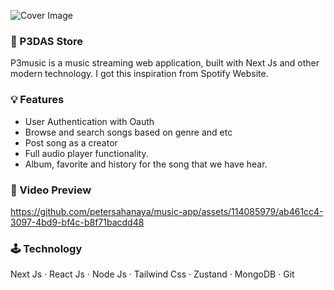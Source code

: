 ![Cover Image](https://github.com/petersahanaya/music-app/assets/114085979/d135012e-8cc2-4c13-8954-44a1d7646cce)

### 👕 P3DAS Store 
P3music is a music streaming web application, built with Next Js and other modern technology. I got this inspiration from Spotify Website.

### 💡 Features
* User Authentication with Oauth 
* Browse and search songs based on genre and etc
* Post song as a creator
* Full audio player functionality.
* Album, favorite and history for the song that we have hear.

### 🎥 Video Preview 
https://github.com/petersahanaya/music-app/assets/114085979/ab461cc4-3097-4bd9-bf4c-b8f71bacdd48

### 🕹️ Technology 
Next Js · React Js · Node Js · Tailwind Css · Zustand · MongoDB · Git
